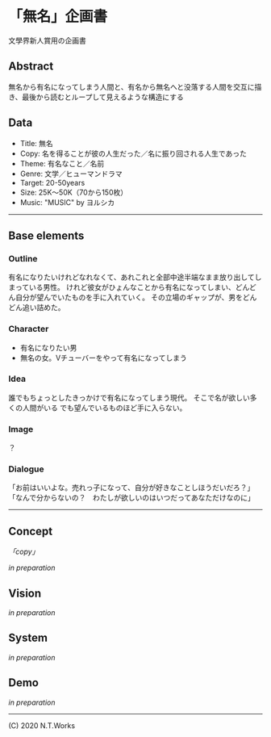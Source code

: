 # 「無名」企画書

文學界新人賞用の企画書

## Abstract

無名から有名になってしまう人間と、有名から無名へと没落する人間を交互に描き、最後から読むとループして見えるような構造にする

## Data

- Title: 無名
- Copy: 名を得ることが彼の人生だった／名に振り回される人生であった
- Theme: 有名なこと／名前
- Genre: 文学／ヒューマンドラマ
- Target: 20-50years
- Size: 25K〜50K（70から150枚）
- Music: "MUSIC" by ヨルシカ

---

## Base elements

### Outline

有名になりたいけれどなれなくて、あれこれと全部中途半端なまま放り出してしまっている男性。
けれど彼女がひょんなことから有名になってしまい、どんどん自分が望んでいたものを手に入れていく。
その立場のギャップが、男をどんどん追い詰めた。

### Character

- 有名になりたい男
- 無名の女。Vチューバーをやって有名になってしまう

### Idea

誰でもちょっとしたきっかけで有名になってしまう現代。
そこで名が欲しい多くの人間がいる
でも望んでいるものほど手に入らない。

### Image

？

### Dialogue

「お前はいいよな。売れっ子になって、自分が好きなことしほうだいだろ？」
「なんで分からないの？　わたしが欲しいのはいつだってあなただけなのに」

---

## Concept

_「copy」_

_in preparation_

## Vision

_in preparation_

## System

_in preparation_

## Demo

_in preparation_

---
(C) 2020 N.T.Works
